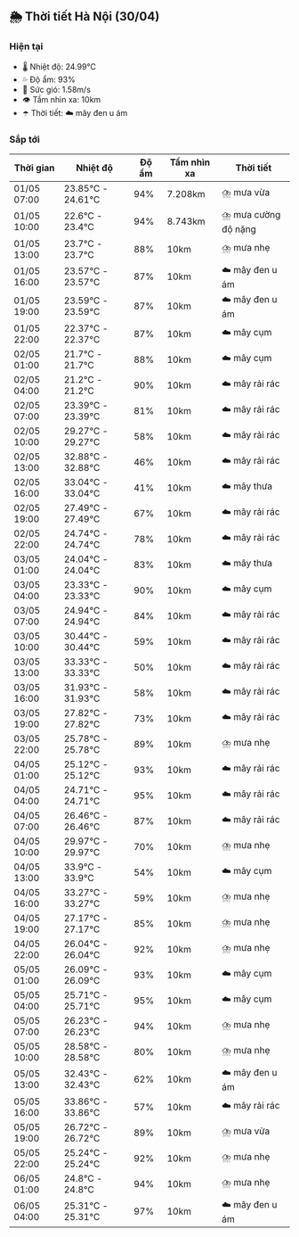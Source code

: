 ## 🌦️ Thời tiết Hà Nội (30/04)

### Hiện tại

- 🌡️ Nhiệt độ: 24.99℃
- 💦 Độ ẩm: 93%
- 💨 Sức gió: 1.58m/s
- 👁️ Tầm nhìn xa: 10km
- ☂️ Thời tiết: ☁️ mây đen u ám

### Sắp tới

| Thời gian | Nhiệt độ | Độ ẩm | Tầm nhìn xa | Thời tiết |
| --- | --- | --- | --- | --- |
| 01/05 07:00 | 23.85℃ - 24.61℃ | 94% | 7.208km | ⛈️ mưa vừa |
| 01/05 10:00 | 22.6℃ - 23.4℃ | 94% | 8.743km | ⛈️ mưa cường độ nặng |
| 01/05 13:00 | 23.7℃ - 23.7℃ | 88% | 10km | ⛈️ mưa nhẹ |
| 01/05 16:00 | 23.57℃ - 23.57℃ | 87% | 10km | ☁️ mây đen u ám |
| 01/05 19:00 | 23.59℃ - 23.59℃ | 87% | 10km | ☁️ mây đen u ám |
| 01/05 22:00 | 22.37℃ - 22.37℃ | 87% | 10km | ☁️ mây cụm |
| 02/05 01:00 | 21.7℃ - 21.7℃ | 88% | 10km | ☁️ mây cụm |
| 02/05 04:00 | 21.2℃ - 21.2℃ | 90% | 10km | ☁️ mây rải rác |
| 02/05 07:00 | 23.39℃ - 23.39℃ | 81% | 10km | ☁️ mây rải rác |
| 02/05 10:00 | 29.27℃ - 29.27℃ | 58% | 10km | ☁️ mây rải rác |
| 02/05 13:00 | 32.88℃ - 32.88℃ | 46% | 10km | ☁️ mây rải rác |
| 02/05 16:00 | 33.04℃ - 33.04℃ | 41% | 10km | ☁️ mây thưa |
| 02/05 19:00 | 27.49℃ - 27.49℃ | 67% | 10km | ☁️ mây rải rác |
| 02/05 22:00 | 24.74℃ - 24.74℃ | 78% | 10km | ☁️ mây rải rác |
| 03/05 01:00 | 24.04℃ - 24.04℃ | 83% | 10km | ☁️ mây thưa |
| 03/05 04:00 | 23.33℃ - 23.33℃ | 90% | 10km | ☁️ mây cụm |
| 03/05 07:00 | 24.94℃ - 24.94℃ | 84% | 10km | ☁️ mây rải rác |
| 03/05 10:00 | 30.44℃ - 30.44℃ | 59% | 10km | ☁️ mây rải rác |
| 03/05 13:00 | 33.33℃ - 33.33℃ | 50% | 10km | ☁️ mây rải rác |
| 03/05 16:00 | 31.93℃ - 31.93℃ | 58% | 10km | ☁️ mây rải rác |
| 03/05 19:00 | 27.82℃ - 27.82℃ | 73% | 10km | ☁️ mây rải rác |
| 03/05 22:00 | 25.78℃ - 25.78℃ | 89% | 10km | ⛈️ mưa nhẹ |
| 04/05 01:00 | 25.12℃ - 25.12℃ | 93% | 10km | ☁️ mây rải rác |
| 04/05 04:00 | 24.71℃ - 24.71℃ | 95% | 10km | ☁️ mây rải rác |
| 04/05 07:00 | 26.46℃ - 26.46℃ | 87% | 10km | ☁️ mây rải rác |
| 04/05 10:00 | 29.97℃ - 29.97℃ | 70% | 10km | ⛈️ mưa nhẹ |
| 04/05 13:00 | 33.9℃ - 33.9℃ | 54% | 10km | ☁️ mây cụm |
| 04/05 16:00 | 33.27℃ - 33.27℃ | 59% | 10km | ⛈️ mưa nhẹ |
| 04/05 19:00 | 27.17℃ - 27.17℃ | 85% | 10km | ⛈️ mưa nhẹ |
| 04/05 22:00 | 26.04℃ - 26.04℃ | 92% | 10km | ⛈️ mưa nhẹ |
| 05/05 01:00 | 26.09℃ - 26.09℃ | 93% | 10km | ☁️ mây cụm |
| 05/05 04:00 | 25.71℃ - 25.71℃ | 95% | 10km | ☁️ mây cụm |
| 05/05 07:00 | 26.23℃ - 26.23℃ | 94% | 10km | ⛈️ mưa nhẹ |
| 05/05 10:00 | 28.58℃ - 28.58℃ | 80% | 10km | ⛈️ mưa nhẹ |
| 05/05 13:00 | 32.43℃ - 32.43℃ | 62% | 10km | ☁️ mây đen u ám |
| 05/05 16:00 | 33.86℃ - 33.86℃ | 57% | 10km | ☁️ mây rải rác |
| 05/05 19:00 | 26.72℃ - 26.72℃ | 89% | 10km | ⛈️ mưa vừa |
| 05/05 22:00 | 25.24℃ - 25.24℃ | 92% | 10km | ⛈️ mưa nhẹ |
| 06/05 01:00 | 24.8℃ - 24.8℃ | 94% | 10km | ⛈️ mưa nhẹ |
| 06/05 04:00 | 25.31℃ - 25.31℃ | 97% | 10km | ☁️ mây đen u ám |
